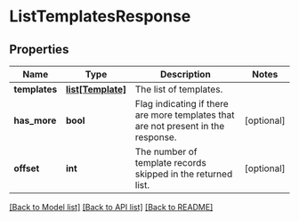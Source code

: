 # ListTemplatesResponse

## Properties
Name | Type | Description | Notes
------------ | ------------- | ------------- | -------------
**templates** | [**list[Template]**](Template.md) | The list of templates. | 
**has_more** | **bool** | Flag indicating if there are more templates that are not present in the response. | [optional] 
**offset** | **int** | The number of template records skipped in the returned list. | [optional] 

[[Back to Model list]](../README.md#documentation-for-models) [[Back to API list]](../README.md#documentation-for-api-endpoints) [[Back to README]](../README.md)


